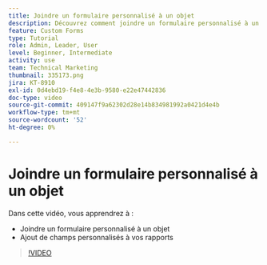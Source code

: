 ```yaml
---
title: Joindre un formulaire personnalisé à un objet
description: Découvrez comment joindre un formulaire personnalisé à un objet et rendre des champs personnalisés visibles dans les rapports.
feature: Custom Forms
type: Tutorial
role: Admin, Leader, User
level: Beginner, Intermediate
activity: use
team: Technical Marketing
thumbnail: 335173.png
jira: KT-8910
exl-id: 0d4ebd19-f4e8-4e3b-9580-e22e47442836
doc-type: video
source-git-commit: 409147f9a62302d28e14b834981992a0421d4e4b
workflow-type: tm+mt
source-wordcount: '52'
ht-degree: 0%

---
```


# Joindre un formulaire personnalisé à un objet

Dans cette vidéo, vous apprendrez à :

* Joindre un formulaire personnalisé à un objet
* Ajout de champs personnalisés à vos rapports

>[!VIDEO](https://video.tv.adobe.com/v/335173/?quality=12&learn=on)
